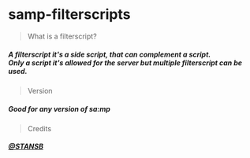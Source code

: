 # samp-filterscripts

>What is a filterscript?

##### A filterscript it's a side script, that can complement a script.<br />Only a script it's allowed for the server but multiple filterscript can be used. &nbsp;

>Version

##### Good for any version of sa:mp

>Credits

##### [@STANSB](https://github.com/ST4NSB/)
